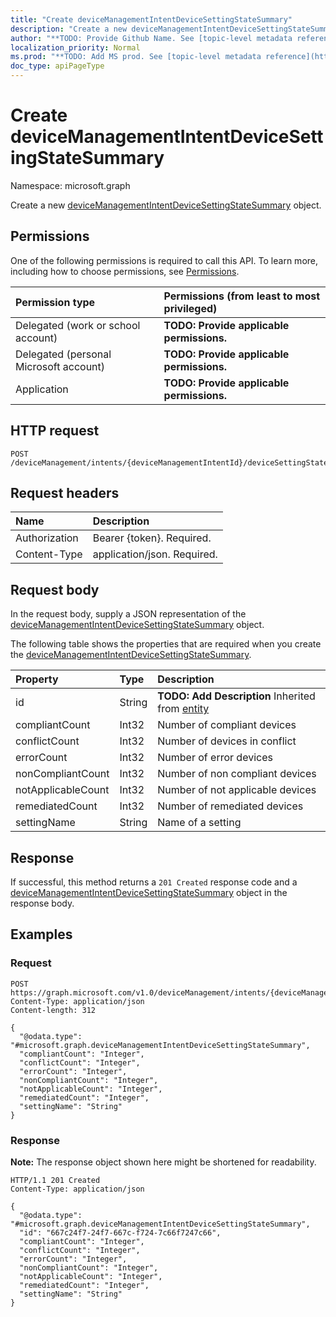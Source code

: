 ```yaml
---
title: "Create deviceManagementIntentDeviceSettingStateSummary"
description: "Create a new deviceManagementIntentDeviceSettingStateSummary object."
author: "**TODO: Provide Github Name. See [topic-level metadata reference](https://msgo.azurewebsites.net/add/document/guidelines/metadata.html#topic-level-metadata)**"
localization_priority: Normal
ms.prod: "**TODO: Add MS prod. See [topic-level metadata reference](https://msgo.azurewebsites.net/add/document/guidelines/metadata.html#topic-level-metadata)**"
doc_type: apiPageType
---
```


# Create deviceManagementIntentDeviceSettingStateSummary
Namespace: microsoft.graph



Create a new [deviceManagementIntentDeviceSettingStateSummary](../resources/devicemanagementintentdevicesettingstatesummary.md) object.

## Permissions
One of the following permissions is required to call this API. To learn more, including how to choose permissions, see [Permissions](/graph/permissions-reference).

|Permission type|Permissions (from least to most privileged)|
|:---|:---|
|Delegated (work or school account)|**TODO: Provide applicable permissions.**|
|Delegated (personal Microsoft account)|**TODO: Provide applicable permissions.**|
|Application|**TODO: Provide applicable permissions.**|

## HTTP request

<!-- {
  "blockType": "ignored"
}
-->
``` http
POST /deviceManagement/intents/{deviceManagementIntentId}/deviceSettingStateSummaries
```

## Request headers
|Name|Description|
|:---|:---|
|Authorization|Bearer {token}. Required.|
|Content-Type|application/json. Required.|

## Request body
In the request body, supply a JSON representation of the [deviceManagementIntentDeviceSettingStateSummary](../resources/devicemanagementintentdevicesettingstatesummary.md) object.

The following table shows the properties that are required when you create the [deviceManagementIntentDeviceSettingStateSummary](../resources/devicemanagementintentdevicesettingstatesummary.md).

|Property|Type|Description|
|:---|:---|:---|
|id|String|**TODO: Add Description** Inherited from [entity](../resources/entity.md)|
|compliantCount|Int32|Number of compliant devices|
|conflictCount|Int32|Number of devices in conflict|
|errorCount|Int32|Number of error devices|
|nonCompliantCount|Int32|Number of non compliant devices|
|notApplicableCount|Int32|Number of not applicable devices|
|remediatedCount|Int32|Number of remediated devices|
|settingName|String|Name of a setting|



## Response

If successful, this method returns a `201 Created` response code and a [deviceManagementIntentDeviceSettingStateSummary](../resources/devicemanagementintentdevicesettingstatesummary.md) object in the response body.

## Examples

### Request
<!-- {
  "blockType": "request",
  "name": "create_devicemanagementintentdevicesettingstatesummary_from_"
}
-->
``` http
POST https://graph.microsoft.com/v1.0/deviceManagement/intents/{deviceManagementIntentId}/deviceSettingStateSummaries
Content-Type: application/json
Content-length: 312

{
  "@odata.type": "#microsoft.graph.deviceManagementIntentDeviceSettingStateSummary",
  "compliantCount": "Integer",
  "conflictCount": "Integer",
  "errorCount": "Integer",
  "nonCompliantCount": "Integer",
  "notApplicableCount": "Integer",
  "remediatedCount": "Integer",
  "settingName": "String"
}
```


### Response
**Note:** The response object shown here might be shortened for readability.
<!-- {
  "blockType": "response",
  "truncated": true,
  "@odata.type": "microsoft.graph.deviceManagementIntentDeviceSettingStateSummary"
}
-->
``` http
HTTP/1.1 201 Created
Content-Type: application/json

{
  "@odata.type": "#microsoft.graph.deviceManagementIntentDeviceSettingStateSummary",
  "id": "667c24f7-24f7-667c-f724-7c66f7247c66",
  "compliantCount": "Integer",
  "conflictCount": "Integer",
  "errorCount": "Integer",
  "nonCompliantCount": "Integer",
  "notApplicableCount": "Integer",
  "remediatedCount": "Integer",
  "settingName": "String"
}
```

